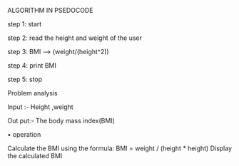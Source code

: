 ALGORITHM IN PSEDOCODE

step 1: start

step 2: read the height and weight of the user

step 3: BMI  -->  (weight/(height^2))

step 4: print BMI

step 5: stop

Problem analysis  

Input :- Height ,weight                                                   

Out put:- The body mass index(BMI)

•	operation                                       

 Calculate the BMI using the formula: BMI = weight / (height * height)
Display the calculated BMI 





